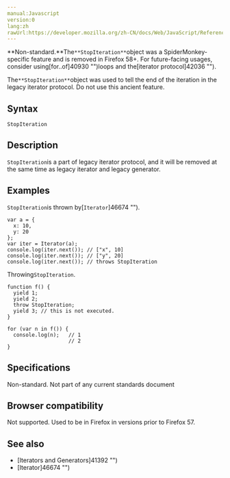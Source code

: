 ```yaml
---
manual:Javascript
version:0
lang:zh
rawUrl:https://developer.mozilla.org/zh-CN/docs/Web/JavaScript/Reference/Global_Objects/StopIteration
---
```




**Non-standard.**The`**StopIteration**`object was a SpiderMonkey-specific feature and is removed in Firefox 58+. For future-facing usages, consider using[for..of]40930 "")loops and the[iterator protocol]42036 "").


The`**StopIteration**`object was used to tell the end of the iteration in the legacy iterator protocol. Do not use this ancient feature.


## Syntax<a name="Syntax"></a>

```
StopIteration
```

## Description<a name="Description"></a>


`StopIteration`is a part of legacy iterator protocol, and it will be removed at the same time as legacy iterator and legacy generator.


## Examples<a name="Examples"></a>


`StopIteration`is thrown by[`Iterator`]46674 "").


```
var a = {
  x: 10,
  y: 20
};
var iter = Iterator(a);
console.log(iter.next()); // ["x", 10]
console.log(iter.next()); // ["y", 20]
console.log(iter.next()); // throws StopIteration
```


Throwing`StopIteration`.


```
function f() {
  yield 1;
  yield 2;
  throw StopIteration;
  yield 3; // this is not executed.
}

for (var n in f()) {
  console.log(n);   // 1
                    // 2
}
```

## Specifications<a name="Specifications"></a>


Non-standard. Not part of any current standards document


## Browser compatibility<a name="Browser_compatibility"></a>


Not supported. Used to be in Firefox in versions prior to Firefox 57.


## See also<a name="See_also"></a>

* [Iterators and Generators]41392 "")
* [Iterator]46674 "")



